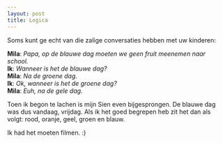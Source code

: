```yaml
---
layout: post
title: Logica
---
```

Soms kunt ge echt van die zalige conversaties hebben met uw kinderen:

**Mila**: _Papa, op de blauwe dag moeten we geen fruit meenemen naar school._  
**Ik**: _Wanneer is het de blauwe dag?_  
**Mila**: _Na de groene dag._  
**Ik**: _Ok, wanneer is het de groene dag?_  
**Mila**: _Euh, na de gele dag._

Toen ik begon te lachen is mijn Sien even bijgesprongen. De blauwe dag was dus vandaag, vrijdag. Als ik het goed begrepen heb zit het dan als volgt: rood, oranje, geel, groen en blauw.

Ik had het moeten filmen. :)